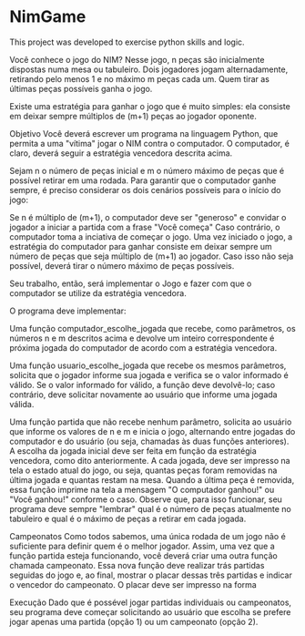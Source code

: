 # NimGame
 This project was developed to exercise python skills and logic.

Você conhece o jogo do NIM? Nesse jogo, n peças são inicialmente dispostas numa mesa ou tabuleiro. Dois jogadores
jogam alternadamente, retirando
pelo menos 1 e no máximo m peças cada um. Quem tirar as últimas peças possíveis ganha o jogo.

Existe uma estratégia para ganhar o jogo que é muito simples: ela consiste em deixar sempre múltiplos de (m+1)
peças ao jogador oponente.

Objetivo
Você deverá escrever um programa na linguagem Python, que permita a uma "vítima" jogar o NIM contra o
computador. O computador,
é claro, deverá seguir a estratégia vencedora descrita acima.

Sejam n o número de peças inicial e m o número máximo de peças que é possível retirar em uma rodada. Para garantir
que o computador ganhe sempre, é preciso considerar os dois cenários possíveis para o início do jogo:

Se n é múltiplo de (m+1), o computador deve ser "generoso" e convidar o jogador a iniciar a partida com a frase "Você
começa"
Caso contrário, o computador toma a inciativa de começar o jogo.
Uma vez iniciado o jogo, a estratégia do computador para ganhar consiste em deixar sempre um número de peças que seja
múltiplo de (m+1) ao jogador.
Caso isso não seja possível, deverá tirar o número máximo de peças possíveis.

Seu trabalho, então, será implementar o Jogo e fazer com que o computador se utilize da estratégia vencedora.

O programa deve implementar:

Uma função computador_escolhe_jogada que recebe, como parâmetros, os números n e m descritos acima e devolve um
inteiro correspondente é próxima jogada do computador de acordo com a estratégia vencedora.

Uma função usuario_escolhe_jogada que recebe os mesmos parâmetros, solicita que o jogador informe sua jogada e
verifica se o valor informado é válido. Se o valor informado for válido, a função deve devolvê-lo; caso contrário,
deve solicitar novamente ao usuário que informe uma jogada válida.

Uma função partida que não recebe nenhum parâmetro, solicita ao usuário que informe os valores de n e m e inicia
o jogo, alternando entre jogadas do computador e do usuário (ou seja, chamadas às duas funções anteriores). A escolha
da jogada inicial deve ser feita em função da  estratégia vencedora, como dito anteriormente. A cada jogada, deve ser
impresso na tela o estado atual do jogo, ou seja, quantas peças foram
removidas na última jogada e quantas restam na mesa. Quando a última peça é removida, essa função imprime na tela
a mensagem "O computador ganhou!" ou "Você ganhou!" conforme o caso.
Observe que, para isso funcionar, seu programa deve sempre "lembrar" qual é o número de peças atualmente no
tabuleiro e qual é o máximo de peças a retirar em cada jogada.

Campeonatos
Como todos sabemos, uma única rodada de um jogo não é suficiente para definir quem é o melhor jogador. 
Assim, uma vez que a função partida esteja funcionando, você deverá criar uma outra função chamada campeonato. 
Essa nova função deve realizar trás partidas seguidas do jogo e, ao final, mostrar o placar dessas três partidas e 
indicar o vencedor do campeonato. O placar deve ser impresso na forma


Execução
Dado que é possével jogar partidas individuais ou campeonatos, seu programa deve começar solicitando ao usuário que
escolha se prefere jogar apenas uma partida (opção 1) ou um campeonato (opção 2).
